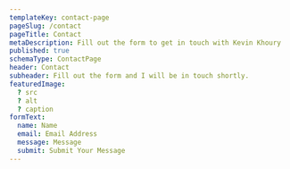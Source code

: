 ```yaml
---
templateKey: contact-page
pageSlug: /contact
pageTitle: Contact
metaDescription: Fill out the form to get in touch with Kevin Khoury
published: true
schemaType: ContactPage
header: Contact
subheader: Fill out the form and I will be in touch shortly.
featuredImage:
  ? src
  ? alt
  ? caption
formText:
  name: Name
  email: Email Address
  message: Message
  submit: Submit Your Message
---
```

